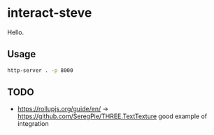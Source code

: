 # interact-steve

Hello.

## Usage

```bash
http-server . -p 8000
```

## TODO

* https://rollupjs.org/guide/en/ -> https://github.com/SeregPie/THREE.TextTexture good example of integration
